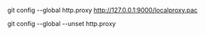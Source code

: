 

git config --global http.proxy http://127.0.0.1:9000/localproxy.pac

git config --global --unset http.proxy
